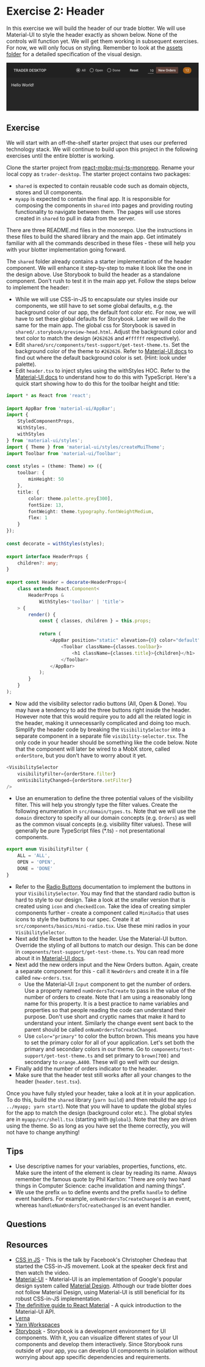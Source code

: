 Exercise 2: Header
==================
In this exercise we will build the header of our trade blotter. We will use Material-UI to style the header exactly as shown below. None of the controls will function yet. We will get them working in subsequent exercises. For now, we will only focus on styling. Remember to look at the [assets folder](../assets/trader-desktop-design-spec) for a detailed specification of the visual design.

![Domain Model](../assets/exercise-2-result.png)

Exercise
--------
We will start with an off-the-shelf starter project that uses our preferred technology stack. We will continue to build upon this project in the following exercises until the entire blotter is working.

Clone the starter project from [react-mobx-mui-ts-monorepo](https://github.com/nareshbhatia/react-mobx-mui-ts-monorepo). Rename your local copy as `trader-desktop`. The starter project contains two packages:
- `shared` is expected to contain reusable code such as domain objects, stores and UI components.
- `myapp` is expected to contain the final app. It is responsible for composing the components in `shared` into pages and providing routing functionality to navigate between them. The pages will use stores created in `shared` to pull in data from the server.

There are three README.md files in the monorepo. Use the instructions in these files to build the shared library and the main app. Get intimately familiar with all the commands described in these files - these will help you with your blotter implementation going forward.

The `shared` folder already contains a starter implementation of the header component. We will enhance it step-by-step to make it look like the one in the design above. Use Storybook to build the header as a standalone component. Don't rush to test it in the main app yet. Follow the steps below to implement the header:

- While we will use CSS-in-JS to encapsulate our styles inside our components, we still have to set some global defaults, e.g. the background color of our app, the default font color etc. For now, we will have to set these global defaults for Storybook. Later we will do the same for the main app. The global css for Storybook is saved in `shared/.storybook/preview-head.html`. Adjust the background color and text color to match the design (`#262626` and `#ffffff` respectively).
- Edit `shared/src/components/test-support/get-test-theme.ts`. Set the background color of the theme to `#262626`. Refer to [Material-UI docs](https://material-ui-next.com/customization/default-theme/) to find out where the default background color is set. (Hint: look under palette).
- Edit `header.tsx` to inject styles using the withStyles HOC. Refer to the [Material-UI docs](https://material-ui-next.com/guides/typescript/) to understand how to do this with TypeScript. Here's a quick start showing how to do this for the toolbar height and title:

```typescript jsx
import * as React from 'react';

import AppBar from 'material-ui/AppBar';
import {
    StyledComponentProps,
    WithStyles,
    withStyles
} from 'material-ui/styles';
import { Theme } from 'material-ui/styles/createMuiTheme';
import Toolbar from 'material-ui/Toolbar';

const styles = (theme: Theme) => ({
    toolbar: {
        minHeight: 50
    },
    title: {
        color: theme.palette.grey[300],
        fontSize: 13,
        fontWeight: theme.typography.fontWeightMedium,
        flex: 1
    }
});

const decorate = withStyles(styles);

export interface HeaderProps {
    children?: any;
}

export const Header = decorate<HeaderProps>(
    class extends React.Component<
        HeaderProps &
            WithStyles<'toolbar' | 'title'>
    > {
        render() {
            const { classes, children } = this.props;

            return (
                <AppBar position="static" elevation={0} color="default">
                    <Toolbar className={classes.toolbar}>
                        <h1 className={classes.title}>{children}</h1>
                    </Toolbar>
                </AppBar>
            );
        }
    }
);
```

- Now add the visibility selector radio buttons (All, Open & Done). You may have a tendency to add the three buttons right inside the header. However note that this would require you to add all the related logic in the header, making it unnecessarily complicated and doing too much. Simplify the header code by breaking the `VisibilitySelector` into a separate component in a separate file `visibility-selector.tsx`. The only code in your header should be something like the code below. Note that the component will later be wired to a MobX store, called `orderStore`, but you don't have to worry about it yet.

```typescript jsx
<VisibilitySelector
    visibilityFilter={orderStore.filter}
    onVisibilityChanged={orderStore.setFilter}
/>
```

- Use an enumeration to define the three potential values of the visibility filter. This will help you strongly type the filter values. Create the following enumeration in `src/domain/types.ts`. Note that we will use the `domain` directory to specify all our domain concepts (e.g. `Orders`) as well as the common visual concepts (e.g. visibility filter values). These will generally be pure TypeScript files (*.ts) - not presentational components. 

```typescript jsx
export enum VisibilityFilter {
    ALL = 'ALL',
    OPEN = 'OPEN',
    DONE = 'DONE'
}
```

- Refer to the [Radio Buttons](https://material-ui-next.com/demos/selection-controls/#radio-buttons) documentation to implement the buttons in your `VisibilitySelector`. You may find that the standard radio button is hard to style to our design. Take a look at the smaller version that is created using `icon` and `checkedIcon`. Take the idea of creating simpler components further - create a component called `MiniRadio` that uses icons to style the buttons to our spec. Create it at `src/components/basics/mini-radio.tsx`. Use these mini radios in your `VisibilitySelector`.
- Next add the Reset button to the header. Use the Material-UI button. Override the styling of all buttons to match our design. This can be done in `components/test-support/get-test-theme.ts`. You can read more about it in [Material-UI docs](https://material-ui-next.com/customization/overrides/).
- Next add the new orders input and the New Orders button. Again, create a separate component for this - call it `NewOrders` and create it in a file called `new-orders.tsx`.
  - Use the Material-UI `Input` component to get the number of orders. Use a property named `numOrdersToCreate` to pass in the value of the number of orders to create. Note that I am using a reasonably long name for this property. It is a best practice to name variables and properties so that people reading the code can understand their purpose. Don't use short and cryptic names that make it hard to understand your intent. Similarly the change event sent back to the parent should be called `onNumOrdersToCreateChanged`.
  - Use `color="primary"` to color the button brown. This means you have to set the primary color for all of your application. Let's set both the primary and secondary colors in our theme. Go to `components/test-support/get-test-theme.ts` and set primary to `brown[700]` and secondary to `orange.A400`. These will go well with our design.
- Finally add the number of orders indicator to the header.
- Make sure that the header test still works after all your changes to the header (`header.test.tsx`).

Once you have fully styled your header, take a look at it in your application. To do this, build the `shared` library (`yarn build`) and then rebuild the app (`cd ../myapp; yarn start`). Note that you will have to update the global styles for the app to match the design (background color etc.). The global styles are in `myapp/src/shell.tsx` (starting with `@global`). Note that they are driven using the theme. So as long as you have set the theme correctly, you will not have to change anything!

Tips
----
- Use descriptive names for your variables, properties, functions, etc. Make sure the intent of the element is clear by reading its name. Always remember the famous quote by Phil Karlton: "There are only two hard things in Computer Science: cache invalidation and naming things".
- We use the prefix `on` to define events and the prefix `handle` to define event handlers. For example, `onNumOrdersToCreateChanged` is an event, whereas `handleNumOrdersToCreateChanged` is an event handler.

Questions
---------

Resources
---------
- [CSS in JS](http://blog.vjeux.com/2014/javascript/react-css-in-js-nationjs.html) - This is the talk by Facebook's Christopher Chedeau that started the CSS-in-JS movement. Look at the speaker deck first and then watch the video. 
- [Material-UI](https://material-ui-next.com/) - Material-UI is an implementation of Google's popular design system called [Material Design](https://material.io/guidelines/). Although our trade blotter does not follow Material Design, using Material-UI is still beneficial for its robust CSS-in-JS implementation.
- [The definitive guide to React Material](https://blog.logrocket.com/the-definitive-guide-to-react-material-d730c8a3e8ba) - A quick introduction to the Material-UI API.
- [Lerna](https://github.com/lerna/lerna)
- [Yarn Workspaces](https://yarnpkg.com/lang/en/docs/workspaces/)
- [Storybook](https://storybook.js.org/basics/introduction/) - Storybook is a development environment for UI components. With it, you can visualize different states of your UI components and develop them interactively. Since Storybook runs outside of your app, you can develop UI components in isolation without worrying about app specific dependencies and requirements.
